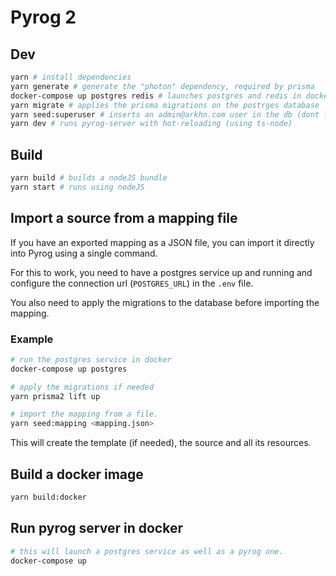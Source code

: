 # Pyrog 2

## Dev

```sh
yarn # install dependencies
yarn generate # generate the "photon" dependency, required by prisma
docker-compose up postgres redis # launches postgres and redis in docker (you may use the `-d` option to run in the background)
yarn migrate # applies the prisma migrations on the postrges database
yarn seed:superuser # inserts an admin@arkhn.com user in the db (dont forget to have SUPERUSER_PASSWORD in your .env)
yarn dev # runs pyrog-server with hot-reloading (using ts-node)
```

## Build

```sh
yarn build # builds a nodeJS bundle
yarn start # runs using nodeJS
```

## Import a source from a mapping file

If you have an exported mapping as a JSON file, you can import it directly into Pyrog using a single command.

For this to work, you need to have a postgres service up and running and configure the connection url (`POSTGRES_URL`) in the `.env` file.

You also need to apply the migrations to the database before importing the mapping.

### Example

```sh
# run the postgres service in docker
docker-compose up postgres

# apply the migrations if needed
yarn prisma2 lift up

# import the mapping from a file.
yarn seed:mapping <mapping.json>
```

This will create the template (if needed), the source and all its resources.

## Build a docker image

```sh
yarn build:docker
```

## Run pyrog server in docker

```sh
# this will launch a postgres service as well as a pyrog one.
docker-compose up
```
